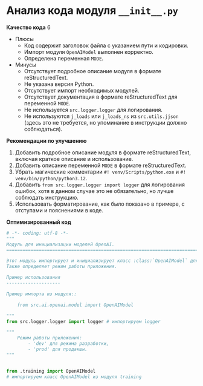 # Анализ кода модуля `__init__.py`

**Качество кода**
6
- Плюсы
    - Код содержит заголовок файла с указанием пути и кодировки.
    - Импорт модуля `OpenAIModel` выполнен корректно.
    - Определена переменная `MODE`.
- Минусы
    - Отсутствует подробное описание модуля в формате reStructuredText.
    - Не указана версия Python.
    - Отсутствует импорт необходимых модулей.
    - Отсутствует документация в формате reStructuredText для переменной `MODE`.
    - Не используется `src.logger.logger` для логирования.
    - Не используются `j_loads` или `j_loads_ns` из `src.utils.jjson` (здесь это не требуется, но упоминание в инструкции должно соблюдаться).

**Рекомендации по улучшению**
1. Добавить подробное описание модуля в формате reStructuredText, включая краткое описание и использование.
2. Добавить описание переменной `MODE` в формате reStructuredText.
3. Убрать магические комментарии `#! venv/Scripts/python.exe` и `#! venv/bin/python/python3.12`.
4. Добавить `from src.logger.logger import logger` для логирования ошибок, хотя в данном случае это не обязательно, но лучше соблюдать инструкцию.
5. Использовать форматирование, как было показано в примере, с отступами и пояснениями в коде.

**Оптимизированный код**

```python
# -*- coding: utf-8 -*-
"""
Модуль для инициализации моделей OpenAI.
=========================================================================================

Этот модуль импортирует и инициализирует класс :class:`OpenAIModel` для работы с моделями OpenAI.
Также определяет режим работы приложения.

Пример использования
--------------------

Пример импорта из модуля::

    from src.ai.openai.model import OpenAIModel

"""
from src.logger.logger import logger # импортируем logger

"""
    Режим работы приложения:
        - 'dev' для режима разработки,
        - 'prod' для продакшн.
"""


from .training import OpenAIModel
# импортируем класс OpenAIModel из модуля training
```
